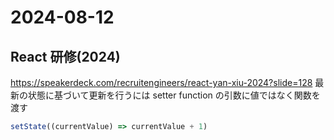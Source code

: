 # 2024-08-12
## React 研修(2024)
https://speakerdeck.com/recruitengineers/react-yan-xiu-2024?slide=128
最新の状態に基づいて更新を行うには setter function の引数に値ではなく関数を渡す

```js
setState((currentValue) => currentValue + 1)
```

